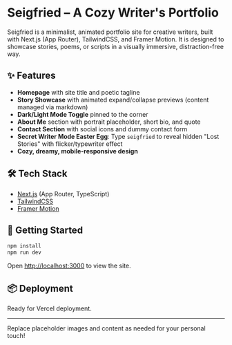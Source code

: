 # Seigfried – A Cozy Writer's Portfolio

Seigfried is a minimalist, animated portfolio site for creative writers, built with Next.js (App Router), TailwindCSS, and Framer Motion. It is designed to showcase stories, poems, or scripts in a visually immersive, distraction-free way.

## ✨ Features
- **Homepage** with site title and poetic tagline
- **Story Showcase** with animated expand/collapse previews (content managed via markdown)
- **Dark/Light Mode Toggle** pinned to the corner
- **About Me** section with portrait placeholder, short bio, and quote
- **Contact Section** with social icons and dummy contact form
- **Secret Writer Mode Easter Egg**: Type `seigfried` to reveal hidden "Lost Stories" with flicker/typewriter effect
- **Cozy, dreamy, mobile-responsive design**

## 🛠️ Tech Stack
- [Next.js](https://nextjs.org/) (App Router, TypeScript)
- [TailwindCSS](https://tailwindcss.com/)
- [Framer Motion](https://www.framer.com/motion/)

## 🚀 Getting Started

```bash
npm install
npm run dev
```

Open [http://localhost:3000](http://localhost:3000) to view the site.

## 📦 Deployment
Ready for Vercel deployment.

---

Replace placeholder images and content as needed for your personal touch!
